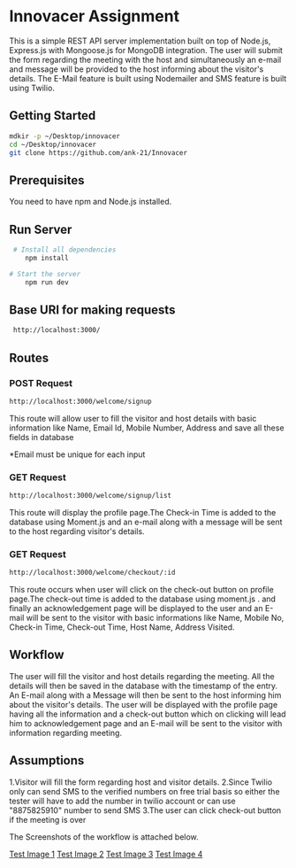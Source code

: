 # Innovacer Assignment

This is a simple REST API server implementation built on top of Node.js, Express.js with Mongoose.js for MongoDB integration.
The user will submit the form regarding the meeting with the host and simultaneously an e-mail and message will be provided to the host informing about the visitor's details. The E-Mail feature is built using Nodemailer and SMS feature is built using Twilio.

## Getting Started
```bash
mdkir -p ~/Desktop/innovacer
cd ~/Desktop/innovacer
git clone https://github.com/ank-21/Innovacer
```

## Prerequisites
You need to have npm and Node.js installed.

## Run Server
```bash
 # Install all dependencies
    npm install

# Start the server
    npm run dev
 ```
 
## Base URI for making requests
```bash
 http://localhost:3000/
```
 ## Routes
 
 ### POST Request
 ```bash
 http://localhost:3000/welcome/signup
 ```
 This route will allow user to fill the visitor and host details with basic information like Name, Email Id, Mobile Number, Address and save all these fields in database

 *Email must be unique for each input
 
 ### GET Request
 ```bash
 http://localhost:3000/welcome/signup/list
 ```
 This route will display the profile page.The Check-in Time is added to the database using Moment.js and an e-mail along with a message will be sent to the host regarding visitor's details.

 ### GET Request
 ```bash
 http://localhost:3000/welcome/checkout/:id
 ```
 This route occurs when user will click on the check-out button on profile page.The check-out time is added to the database using moment.js .
 and finally an acknowledgement page will be displayed  to the user and an E-mail will  be sent to the visitor with basic informations like Name, Mobile No, Check-in Time, Check-out Time, Host Name, Address Visited.
 
 ## Workflow
 The user will fill the visitor and host details regarding the meeting.
 All the details will then be saved in the database with the timestamp of the entry.
 An E-mail along with a Message will then be sent to the host informing him about the visitor's details.
 The user will be displayed with the profile page having all the information and a check-out button which on clicking will lead him to     acknowledgement page and an E-mail will be sent to the visitor with information regarding meeting.
 
 
## Assumptions
1.Visitor will fill the form regarding host and visitor details.
2.Since Twilio only can send SMS to the verified numbers on free trial basis so either the tester will have to add the number in twilio account or can use "8875825910" number to send SMS
3.The user can click check-out button if the meeting is over

The Screenshots of the workflow is attached below.

 [Test Image 1](https://github.com/ank-21/Innovacer/blob/master/public/images/WhatsApp%20Image%202019-12-01%20at%2021.18.25.jpeg)
 [Test Image 2](https://github.com/ank-21/Innovacer/blob/master/public/images/Annotation%202019-12-01%20174358.png)
 [Test Image 3](https://github.com/ank-21/Innovacer/blob/master/public/images/Annotation%202019-12-01%20211435.png)
 [Test Image 4](https://github.com/ank-21/Innovacer/blob/master/public/images/Annotation%202019-12-01%20211520.png)
